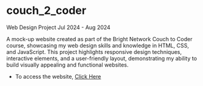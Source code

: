 # couch_2_coder
Web Design Project
Jul 2024 - Aug 2024

A mock-up website created as part of the Bright Network Couch to Coder course, showcasing my web design skills and knowledge in HTML, CSS, and JavaScript. This project highlights responsive design techniques, interactive elements, and a user-friendly layout, demonstrating my ability to build visually appealing and functional websites.

* To access the website, [Click Here](https://shabazzdyer.github.io/couch_2_coder/)
